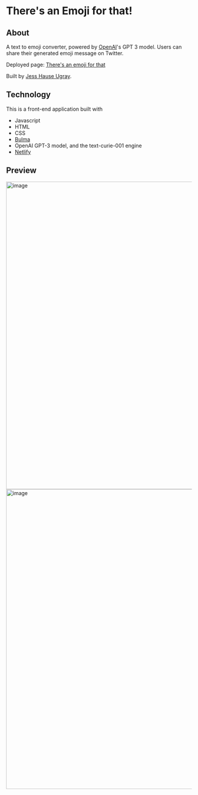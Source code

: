 # There's an Emoji for that!

## About

A text to emoji converter, powered by [OpenAI](https://openai.com/blog/openai-api/(https://openai.com/about/) "OpenAI's about page")'s GPT 3 model. Users can share their generated emoji message on Twitter. 

Deployed page: [There's an emoji for that](https://theres-an-emoji-for-that.netlify.app/)

Built by [Jess Hause Ugray](https://github.com/jhugray).

## Technology

This is a front-end application built with
- Javascript
- HTML
- CSS
- [Bulma](https://bulma.io/ "Bulma homepage")
- OpenAI GPT-3 model, and the text-curie-001 engine
- [Netlify](https://www.netlify.com/ "Netlify homepage")

## Preview

<img width="832" alt="image" src="https://user-images.githubusercontent.com/59127869/169038591-392d3b0b-a732-41ef-a7a2-df602835f10d.png">
<img width="811" alt="image" src="https://user-images.githubusercontent.com/59127869/169039209-2d9c0e71-1b33-492b-a528-3dc7e53f88aa.png">

